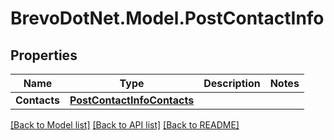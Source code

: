 # BrevoDotNet.Model.PostContactInfo

## Properties

Name | Type | Description | Notes
------------ | ------------- | ------------- | -------------
**Contacts** | [**PostContactInfoContacts**](PostContactInfoContacts.md) |  | 

[[Back to Model list]](../../README.md#documentation-for-models) [[Back to API list]](../../README.md#documentation-for-api-endpoints) [[Back to README]](../../README.md)

